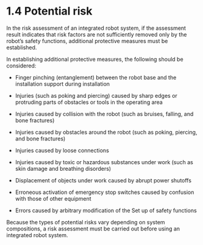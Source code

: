 # 1.4 Potential risk

In the risk assessment of an integrated robot system, if the assessment result indicates that risk factors are not sufficiently removed only by the robot’s safety functions, additional protective measures must be established.

In establishing additional protective measures, the following should be considered:

* Finger pinching \(entanglement\) between the robot base and the installation support during installation

* Injuries \(such as poking and piercing\) caused by sharp edges or protruding parts of obstacles or tools in the operating area

* Injuries caused by collision with the robot \(such as bruises, falling, and bone fractures\)

* Injuries caused by obstacles around the robot \(such as poking, piercing, and bone fractures\)

* Injuries caused by loose connections

* Injuries caused by toxic or hazardous substances under work \(such as skin damage and breathing disorders\)

* Displacement of objects under work caused by abrupt power shutoffs

* Erroneous activation of emergency stop switches caused by confusion with those of other equipment

* Errors caused by arbitrary modification of the Set up of safety functions



Because the types of potential risks vary depending on system compositions, a risk assessment must be carried out before using an integrated robot system.


